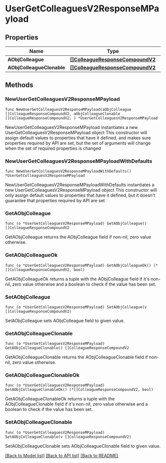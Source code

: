 # UserGetColleaguesV2ResponseMPayload

## Properties

Name | Type | Description | Notes
------------ | ------------- | ------------- | -------------
**AObjColleague** | [**[]ColleagueResponseCompoundV2**](ColleagueResponseCompoundV2.md) |  | 
**AObjColleagueClonable** | [**[]ColleagueResponseCompoundV2**](ColleagueResponseCompoundV2.md) |  | 

## Methods

### NewUserGetColleaguesV2ResponseMPayload

`func NewUserGetColleaguesV2ResponseMPayload(aObjColleague []ColleagueResponseCompoundV2, aObjColleagueClonable []ColleagueResponseCompoundV2, ) *UserGetColleaguesV2ResponseMPayload`

NewUserGetColleaguesV2ResponseMPayload instantiates a new UserGetColleaguesV2ResponseMPayload object
This constructor will assign default values to properties that have it defined,
and makes sure properties required by API are set, but the set of arguments
will change when the set of required properties is changed

### NewUserGetColleaguesV2ResponseMPayloadWithDefaults

`func NewUserGetColleaguesV2ResponseMPayloadWithDefaults() *UserGetColleaguesV2ResponseMPayload`

NewUserGetColleaguesV2ResponseMPayloadWithDefaults instantiates a new UserGetColleaguesV2ResponseMPayload object
This constructor will only assign default values to properties that have it defined,
but it doesn't guarantee that properties required by API are set

### GetAObjColleague

`func (o *UserGetColleaguesV2ResponseMPayload) GetAObjColleague() []ColleagueResponseCompoundV2`

GetAObjColleague returns the AObjColleague field if non-nil, zero value otherwise.

### GetAObjColleagueOk

`func (o *UserGetColleaguesV2ResponseMPayload) GetAObjColleagueOk() (*[]ColleagueResponseCompoundV2, bool)`

GetAObjColleagueOk returns a tuple with the AObjColleague field if it's non-nil, zero value otherwise
and a boolean to check if the value has been set.

### SetAObjColleague

`func (o *UserGetColleaguesV2ResponseMPayload) SetAObjColleague(v []ColleagueResponseCompoundV2)`

SetAObjColleague sets AObjColleague field to given value.


### GetAObjColleagueClonable

`func (o *UserGetColleaguesV2ResponseMPayload) GetAObjColleagueClonable() []ColleagueResponseCompoundV2`

GetAObjColleagueClonable returns the AObjColleagueClonable field if non-nil, zero value otherwise.

### GetAObjColleagueClonableOk

`func (o *UserGetColleaguesV2ResponseMPayload) GetAObjColleagueClonableOk() (*[]ColleagueResponseCompoundV2, bool)`

GetAObjColleagueClonableOk returns a tuple with the AObjColleagueClonable field if it's non-nil, zero value otherwise
and a boolean to check if the value has been set.

### SetAObjColleagueClonable

`func (o *UserGetColleaguesV2ResponseMPayload) SetAObjColleagueClonable(v []ColleagueResponseCompoundV2)`

SetAObjColleagueClonable sets AObjColleagueClonable field to given value.



[[Back to Model list]](../README.md#documentation-for-models) [[Back to API list]](../README.md#documentation-for-api-endpoints) [[Back to README]](../README.md)


